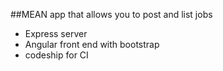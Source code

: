 ##MEAN app that allows you to post and list jobs
* Express server
* Angular front end with bootstrap
* codeship for CI
